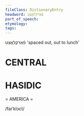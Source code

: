 ```yaml
---
fileClass: DictionaryEntry
headword: פֿאַרקלאָצט
part_of_speech: 
etymology: 
tags: 
---
```

פֿאַרקלאָצט
'spaced out, out to lunch'

CENTRAL
========

HASIDIC
=======
= AMERICA = 

/farˈklɔct/